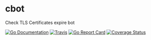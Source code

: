 # cbot
Check TLS Certificates expire bot

[![Go Documentation](http://img.shields.io/badge/go-documentation-blue.svg?style=flat-square)][godoc]
[![Travis](https://img.shields.io/travis/tcvem/cbot.svg?style=flat-square)][travis]
[![Go Report Card](https://goreportcard.com/badge/github.com/tcvem/cbot)][goreportcard]
[![Coverage Status](https://coveralls.io/repos/github/tcvem/cbot/badge.svg?branch=master)][coveralls]

<!-- links -->
[godoc]: http://godoc.org/github.com/tcvem/cbot
[travis]: https://travis-ci.org/tcvem/cbot
[goreportcard]: https://goreportcard.com/report/github.com/tcvem/cbot
[coveralls]: https://coveralls.io/github/tcvem/cbot?branch=master
